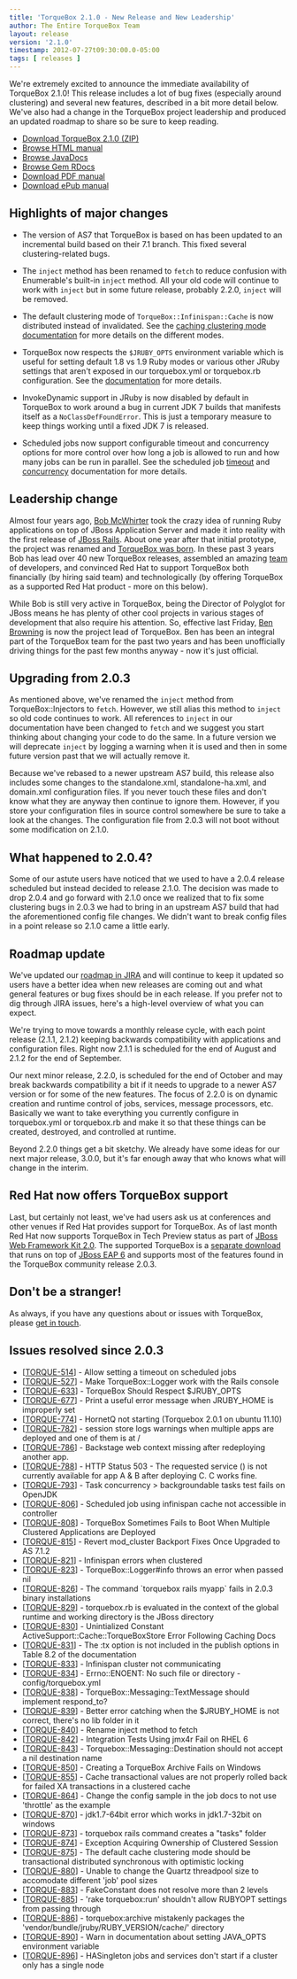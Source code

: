 ```yaml
---
title: 'TorqueBox 2.1.0 - New Release and New Leadership'
author: The Entire TorqueBox Team
layout: release
version: '2.1.0'
timestamp: 2012-07-27t09:30:00.0-05:00
tags: [ releases ]
---
```


We're extremely excited to announce the immediate availability of
TorqueBox 2.1.0! This release includes a lot of bug fixes (especially
around clustering) and several new features, described in a bit more
detail below. We've also had a change in the TorqueBox project
leadership and produced an updated roadmap to share so be sure to keep
reading.

* [Download TorqueBox 2.1.0 (ZIP)][download]
* [Browse HTML manual][htmldocs]
* [Browse JavaDocs][javadocs]
* [Browse Gem RDocs][rdocs]
* [Download PDF manual][pdfdocs]
* [Download ePub manual][epubdocs]

## Highlights of major changes

* The version of AS7 that TorqueBox is based on has been updated to an
  incremental build based on their 7.1 branch. This fixed several
  clustering-related bugs.

* The `inject` method has been renamed to `fetch` to reduce confusion
  with Enumerable's built-in `inject` method. All your old code will
  continue to work with `inject` but in some future release, probably
  2.2.0, `inject` will be removed.

* The default clustering mode of `TorqueBox::Infinispan::Cache` is now
  distributed instead of invalidated. See the [caching clustering mode
  documentation][cacheclusterdocs] for more details on the different
  modes.

* TorqueBox now respects the `$JRUBY_OPTS` environment variable which
  is useful for setting default 1.8 vs 1.9 Ruby modes or various other
  JRuby settings that aren't exposed in our torquebox.yml or
  torquebox.rb configuration. See the [documentation][jrubyoptsdocs]
  for more details.

* InvokeDynamic support in JRuby is now disabled by default in
  TorqueBox to work around a bug in current JDK 7 builds that
  manifests itself as a `NoClassDefFoundError`. This is just a
  temporary measure to keep things working until a fixed JDK 7 is
  released.

* Scheduled jobs now support configurable timeout and concurrency
  options for more control over how long a job is allowed to run and
  how many jobs can be run in parallel. See the scheduled job
  [timeout][jobtimeout] and [concurrency][jobconcurrency] documentation
  for more details.

## Leadership change

Almost four years ago, [Bob McWhirter][bob] took the crazy idea of
running Ruby applications on top of JBoss Application Server and made
it into reality with the first release of [JBoss
Rails][jbossrails]. About one year after that initial prototype, the
project was renamed and [TorqueBox was born][tbannouncement]. In these
past 3 years Bob has lead over 40 new TorqueBox releases, assembled an
amazing [team][] of developers, and convinced Red Hat to support
TorqueBox both financially (by hiring said team) and technologically
(by offering TorqueBox as a supported Red Hat product - more on this
below).

While Bob is still very active in TorqueBox, being the Director of
Polyglot for JBoss means he has plenty of other cool projects in
various stages of development that also require his attention. So,
effective last Friday, [Ben Browning][ben] is now the project lead of
TorqueBox. Ben has been an integral part of the TorqueBox team for the
past two years and has been unofficially driving things for the past
few months anyway - now it's just official.

## Upgrading from 2.0.3

As mentioned above, we've renamed the `inject` method from
TorqueBox::Injectors to `fetch`. However, we still alias this method
to `inject` so old code continues to work. All references to `inject`
in our documentation have been changed to `fetch` and we suggest you
start thinking about changing your code to do the same. In a future
version we will deprecate `inject` by logging a warning when it is
used and then in some future version past that we will actually remove
it.

Because we've rebased to a newer upstream AS7 build, this release also
includes some changes to the standalone.xml, standalone-ha.xml, and
domain.xml configuration files. If you never touch these files and
don't know what they are anyway then continue to ignore them. However,
if you store your configuration files in source control somewhere be
sure to take a look at the changes. The configuration file from 2.0.3
will not boot without some modification on 2.1.0.

## What happened to 2.0.4?

Some of our astute users have noticed that we used to have a 2.0.4
release scheduled but instead decided to release 2.1.0. The decision
was made to drop 2.0.4 and go forward with 2.1.0 once we realized that
to fix some clustering bugs in 2.0.3 we had to bring in an upstream
AS7 build that had the aforementioned config file changes. We didn't
want to break config files in a point release so 2.1.0 came a little
early.

## Roadmap update

We've updated our [roadmap in JIRA][roadmap] and will continue to keep
it updated so users have a better idea when new releases are coming
out and what general features or bug fixes should be in each
release. If you prefer not to dig through JIRA issues, here's a
high-level overview of what you can expect.

We're trying to move towards a monthly release cycle, with each point
release (2.1.1, 2.1.2) keeping backwards compatibility with
applications and configuration files. Right now 2.1.1 is scheduled for
the end of August and 2.1.2 for the end of September.

Our next minor release, 2.2.0, is scheduled for the end of October and
may break backwards compatibility a bit if it needs to upgrade to a
newer AS7 version or for some of the new features. The focus of 2.2.0
is on dynamic creation and runtime control of jobs, services, message
processors, etc. Basically we want to take everything you currently
configure in torquebox.yml or torquebox.rb and make it so that these
things can be created, destroyed, and controlled at runtime.

Beyond 2.2.0 things get a bit sketchy. We already have some ideas for
our next major release, 3.0.0, but it's far enough away that who knows
what will change in the interim.

## Red Hat now offers TorqueBox support

Last, but certainly not least, we've had users ask us at conferences
and other venues if Red Hat provides support for TorqueBox. As of last
month Red Hat now supports TorqueBox in Tech Preview status as part of
[JBoss Web Framework Kit 2.0][wfk2]. The supported TorqueBox is a
[separate download][wfkdownload] that runs on top of [JBoss EAP
6][eap] and supports most of the features found in the TorqueBox
community release 2.0.3.

## Don't be a stranger!

As always, if you have any questions about or issues with TorqueBox, please [get in touch][community].

## Issues resolved since 2.0.3

<ul>
<li>[<a href='https://issues.jboss.org/browse/TORQUE-514'>TORQUE-514</a>] -         Allow setting a timeout on scheduled jobs
</li>
<li>[<a href='https://issues.jboss.org/browse/TORQUE-527'>TORQUE-527</a>] -         Make TorqueBox::Logger work with the Rails console
</li>
<li>[<a href='https://issues.jboss.org/browse/TORQUE-633'>TORQUE-633</a>] -         TorqueBox Should Respect $JRUBY_OPTS
</li>
<li>[<a href='https://issues.jboss.org/browse/TORQUE-677'>TORQUE-677</a>] -         Print a useful error message when JRUBY_HOME is improperly set
</li>
<li>[<a href='https://issues.jboss.org/browse/TORQUE-774'>TORQUE-774</a>] -         HornetQ not starting (Torquebox 2.0.1 on ubuntu 11.10)
</li>
<li>[<a href='https://issues.jboss.org/browse/TORQUE-782'>TORQUE-782</a>] -         session store logs warnings when multiple apps are deployed and one of them is at /
</li>
<li>[<a href='https://issues.jboss.org/browse/TORQUE-786'>TORQUE-786</a>] -         Backstage web context missing after redeploying another app. 
</li>
<li>[<a href='https://issues.jboss.org/browse/TORQUE-788'>TORQUE-788</a>] -         HTTP Status 503 - The requested service () is not currently available for app A &amp; B after deploying C. C works fine.
</li>
<li>[<a href='https://issues.jboss.org/browse/TORQUE-793'>TORQUE-793</a>] -         Task concurrency &gt; backgroundable tasks test fails on OpenJDK
</li>
<li>[<a href='https://issues.jboss.org/browse/TORQUE-806'>TORQUE-806</a>] -         Scheduled job using infinispan cache not accessible in controller
</li>
<li>[<a href='https://issues.jboss.org/browse/TORQUE-808'>TORQUE-808</a>] -         TorqueBox Sometimes Fails to Boot When Multiple Clustered Applications are Deployed
</li>
<li>[<a href='https://issues.jboss.org/browse/TORQUE-815'>TORQUE-815</a>] -         Revert mod_cluster Backport Fixes Once Upgraded to AS 7.1.2
</li>
<li>[<a href='https://issues.jboss.org/browse/TORQUE-821'>TORQUE-821</a>] -         Infinispan errors when clustered
</li>
<li>[<a href='https://issues.jboss.org/browse/TORQUE-823'>TORQUE-823</a>] -         TorqueBox::Logger#info throws an error when passed nil
</li>
<li>[<a href='https://issues.jboss.org/browse/TORQUE-826'>TORQUE-826</a>] -         The command `torquebox rails myapp` fails in 2.0.3 binary installations
</li>
<li>[<a href='https://issues.jboss.org/browse/TORQUE-829'>TORQUE-829</a>] -         torquebox.rb is evaluated in the context of the global runtime and working directory is the JBoss directory
</li>
<li>[<a href='https://issues.jboss.org/browse/TORQUE-830'>TORQUE-830</a>] -         Unintialized Constant ActiveSupport::Cache::TorqueBoxStore Error Following Caching Docs
</li>
<li>[<a href='https://issues.jboss.org/browse/TORQUE-831'>TORQUE-831</a>] -         The :tx option is not included in the publish options in Table 8.2 of the documentation
</li>
<li>[<a href='https://issues.jboss.org/browse/TORQUE-833'>TORQUE-833</a>] -         Infinispan cluster not communicating
</li>
<li>[<a href='https://issues.jboss.org/browse/TORQUE-834'>TORQUE-834</a>] -         Errno::ENOENT: No such file or directory - config/torquebox.yml
</li>
<li>[<a href='https://issues.jboss.org/browse/TORQUE-838'>TORQUE-838</a>] -         TorqueBox::Messaging::TextMessage should implement respond_to?
</li>
<li>[<a href='https://issues.jboss.org/browse/TORQUE-839'>TORQUE-839</a>] -         Better error catching when the $JRUBY_HOME is not correct, there&#39;s no lib folder in it
</li>
<li>[<a href='https://issues.jboss.org/browse/TORQUE-840'>TORQUE-840</a>] -         Rename inject method to fetch
</li>
<li>[<a href='https://issues.jboss.org/browse/TORQUE-842'>TORQUE-842</a>] -         Integration Tests Using jmx4r Fail on RHEL 6
</li>
<li>[<a href='https://issues.jboss.org/browse/TORQUE-843'>TORQUE-843</a>] -         Torquebox::Messaging::Destination should not accept a nil destination name
</li>
<li>[<a href='https://issues.jboss.org/browse/TORQUE-850'>TORQUE-850</a>] -         Creating a TorqueBox Archive Fails on Windows
</li>
<li>[<a href='https://issues.jboss.org/browse/TORQUE-855'>TORQUE-855</a>] -         Cache transactional values are not properly rolled back for failed XA transactions in a clustered cache
</li>
<li>[<a href='https://issues.jboss.org/browse/TORQUE-864'>TORQUE-864</a>] -         Change the config sample in the job docs to not use &#39;throttle&#39; as the example
</li>
<li>[<a href='https://issues.jboss.org/browse/TORQUE-870'>TORQUE-870</a>] -         jdk1.7-64bit error which works in jdk1.7-32bit on windows
</li>
<li>[<a href='https://issues.jboss.org/browse/TORQUE-873'>TORQUE-873</a>] -         torquebox rails command creates a &quot;tasks&quot; folder 
</li>
<li>[<a href='https://issues.jboss.org/browse/TORQUE-874'>TORQUE-874</a>] -         Exception Acquiring Ownership of Clustered Session
</li>
<li>[<a href='https://issues.jboss.org/browse/TORQUE-875'>TORQUE-875</a>] -         The default cache clustering mode should be transactional distributed synchronous with optimistic locking
</li>
<li>[<a href='https://issues.jboss.org/browse/TORQUE-880'>TORQUE-880</a>] -         Unable to change the Quartz threadpool size to accomodate different &#39;job&#39; pool sizes
</li>
<li>[<a href='https://issues.jboss.org/browse/TORQUE-883'>TORQUE-883</a>] -         FakeConstant does not resolve more than 2 levels
</li>
<li>[<a href='https://issues.jboss.org/browse/TORQUE-885'>TORQUE-885</a>] -         &#39;rake torquebox:run&#39; shouldn&#39;t allow RUBYOPT settings from passing through
</li>
<li>[<a href='https://issues.jboss.org/browse/TORQUE-886'>TORQUE-886</a>] -         torquebox:archive mistakenly packages the &#39;vendor/bundle/jruby/RUBY_VERSION/cache/&#39; directory
</li>
<li>[<a href='https://issues.jboss.org/browse/TORQUE-890'>TORQUE-890</a>] -         Warn in documentation about setting JAVA_OPTS environment variable
</li>
<li>[<a href='https://issues.jboss.org/browse/TORQUE-896'>TORQUE-896</a>] -         HASingleton jobs and services don&#39;t start if a cluster only has a single node
</li>
</ul>



[download]:         /release/org/torquebox/torquebox-dist/2.1.0/torquebox-dist-2.1.0-bin.zip
[htmldocs]:         /documentation/2.1.0
[javadocs]:         /documentation/2.1.0/javadoc/
[rdocs]:            /documentation/2.1.0/yardoc/
[pdfdocs]:          /release/org/torquebox/torquebox-docs-en_US/2.1.0/torquebox-docs-en_US-2.1.0.pdf
[epubdocs]:         /release/org/torquebox/torquebox-docs-en_US/2.1.0/torquebox-docs-en_US-2.1.0.epub
[cacheclusterdocs]: /documentation/2.1.0/cache.html#caching-clustering-modes
[jrubyoptsdocs]:    /documentation/2.1.0/installation.html#setting-jruby-properties
[jobtimeout]:       /documentation/2.1.0/scheduled-jobs.html#jobs-timeout
[jobconcurrency]:   /documentation/2.1.0/scheduled-jobs.html#jobs-concurrency
[bob]:              https://twitter.com/bobmcwhirter
[jbossrails]:       http://oddthesis.org/posts/2008-09-jboss-on-rails/
[tbannouncement]:   /news/2009/05/18/announcing-the-torquebox-project/
[team]:             http://projectodd.org
[ben]:              https://twitter.com/bbrowning
[roadmap]:          https://issues.jboss.org/browse/TORQUE?selectedTab=com.atlassian.jira.plugin.system.project%3Aroadmap-panel
[wfk2]:             http://www.redhat.com/products/jbossenterprisemiddleware/web-framework-kit/
[wfkdownload]:      https://access.redhat.com/downloads/
[eap]:              http://www.redhat.com/products/jbossenterprisemiddleware/application-platform/
[community]:        /community
